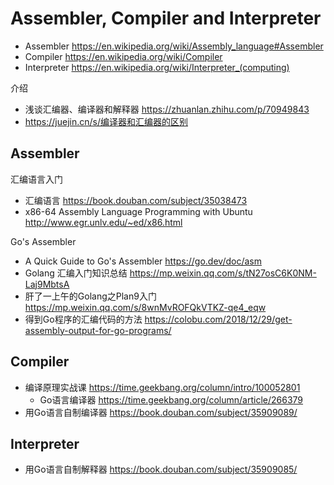 # Assembler, Compiler and Interpreter
- Assembler https://en.wikipedia.org/wiki/Assembly_language#Assembler
- Compiler https://en.wikipedia.org/wiki/Compiler
- Interpreter https://en.wikipedia.org/wiki/Interpreter_(computing)

介绍
- 浅谈汇编器、编译器和解释器 https://zhuanlan.zhihu.com/p/70949843
- https://juejin.cn/s/编译器和汇编器的区别

## Assembler
汇编语言入门
- 汇编语言 https://book.douban.com/subject/35038473
- x86-64 Assembly Language Programming with Ubuntu http://www.egr.unlv.edu/~ed/x86.html

Go's Assembler
- A Quick Guide to Go's Assembler https://go.dev/doc/asm
- Golang 汇编入门知识总结 https://mp.weixin.qq.com/s/tN27osC6K0NM-Laj9MbtsA
- 肝了一上午的Golang之Plan9入门 https://mp.weixin.qq.com/s/8wnMvROFQkVTKZ-qe4_eqw
- 得到Go程序的汇编代码的方法 https://colobu.com/2018/12/29/get-assembly-output-for-go-programs/


## Compiler
- 编译原理实战课 https://time.geekbang.org/column/intro/100052801
  - Go语言编译器 https://time.geekbang.org/column/article/266379
- 用Go语言自制编译器 https://book.douban.com/subject/35909089/


## Interpreter

- 用Go语言自制解释器 https://book.douban.com/subject/35909085/

